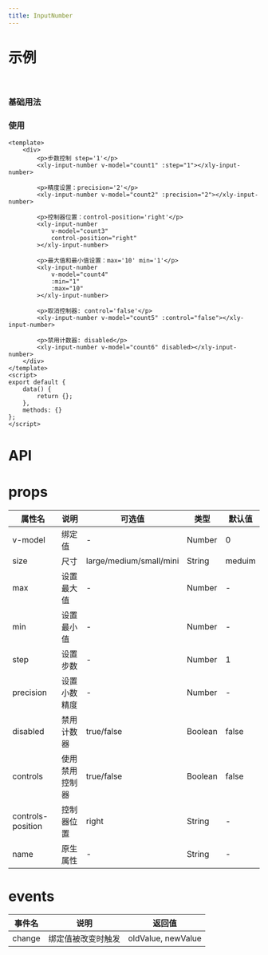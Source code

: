 ```yaml
---
title: InputNumber
---
```


# 示例

<br/>

### 基础用法
### 使用

```vue
<template>
    <div>
        <p>步数控制 step='1'</p>
        <xly-input-number v-model="count1" :step="1"></xly-input-number>

        <p>精度设置：precision='2'</p>
        <xly-input-number v-model="count2" :precision="2"></xly-input-number>

        <p>控制器位置：control-position='right'</p>
        <xly-input-number
            v-model="count3"
            control-position="right"
        ></xly-input-number>

        <p>最大值和最小值设置：max='10' min='1'</p>
        <xly-input-number
            v-model="count4"
            :min="1"
            :max="10"
        ></xly-input-number>

        <p>取消控制器: control='false'</p>
        <xly-input-number v-model="count5" :control="false"></xly-input-number>

        <p>禁用计数器: disabled</p>
        <xly-input-number v-model="count6" disabled></xly-input-number>
    </div>
</template>
<script>
export default {
    data() {
        return {};
    },
    methods: {}
};
</script>
```

# API

# props

| 属性名            | 说明           | 可选值                  | 类型    | 默认值 |
| ----------------- | -------------- | ----------------------- | ------- | ------ |
| v-model           | 绑定值         | -                       | Number  | 0      |
| size              | 尺寸           | large/medium/small/mini | String  | meduim |
| max               | 设置最大值     | -                       | Number  | -      |
| min               | 设置最小值     | -                       | Number  | -      |
| step              | 设置步数       | -                       | Number  | 1      |
| precision         | 设置小数精度   | -                       | Number  | -      |
| disabled          | 禁用计数器     | true/false              | Boolean | false  |
| controls          | 使用禁用控制器 | true/false              | Boolean | false  |
| controls-position | 控制器位置     | right                   | String  | -      |
| name              | 原生属性       | -                       | String  | -      |

# events

| 事件名 | 说明               | 返回值             |
| ------ | ------------------ | ------------------ |
| change | 绑定值被改变时触发 | oldValue, newValue |
